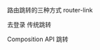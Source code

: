 路由跳转的三种方式
router-link

<router-link to="/login">去登录</router-link>
传统跳转

<template>
	<el-button @click="goHome">回首页</el-button>
</template>

<script>
export default{
	name:'login',
  methods:{
    goHome(){
      this.$router.push('/welcome')
    }
  }
}
</script>

Composition API 跳转

<script setup>
import { useRouter } from 'vue-router'
let router = useRouter()
const goHome = ()=>{
  router.push('/welcome')
}
</script>
